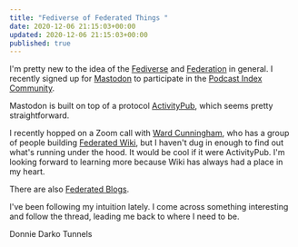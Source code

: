 ```yaml
---
title: "Fediverse of Federated Things "
date: 2020-12-06 21:15:03+00:00
updated: 2020-12-06 21:15:03+00:00
published: true
---
```


I'm pretty new to the idea of the [Fediverse](https://en.wikipedia.org/wiki/Fediverse) and [Federation](https://en.wikipedia.org/wiki/Federation_(information_technology)) in general. I recently signed up for [Mastodon](https://joinmastodon.org/) to participate in the [Podcast Index Community](https://podcastindex.social/about). 

Mastodon is built on top of a protocol [ActivityPub](https://www.w3.org/TR/activitypub/), which seems pretty straightforward.

I recently hopped on a Zoom call with [Ward Cunningham](https://twitter.com/WardCunningham), who has a group of people building [Federated Wiki](https://wiki.p2pfoundation.net/Federated_Wiki), but I haven't dug in enough to find out what's running under the hood. It would be cool if it were ActivityPub. I'm looking forward to learning more because Wiki has always had a place in my heart.

There are also [Federated Blogs](https://wiki.p2pfoundation.net/Federated_Blog).

I've been following my intuition lately. I come across something interesting and follow the thread, leading me back to where I need to be.

Donnie Darko Tunnels

